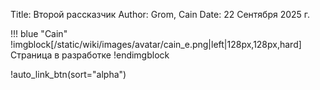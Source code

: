 Title: Второй рассказчик
Author: Grom, Cain
Date: 22 Сентября 2025 г.

!!! blue "Cain"
    !imgblock[/static/wiki/images/avatar/cain_e.png|left|128px,128px,hard]
    Страница в разработке
    !endimgblock

!auto_link_btn(sort="alpha")

